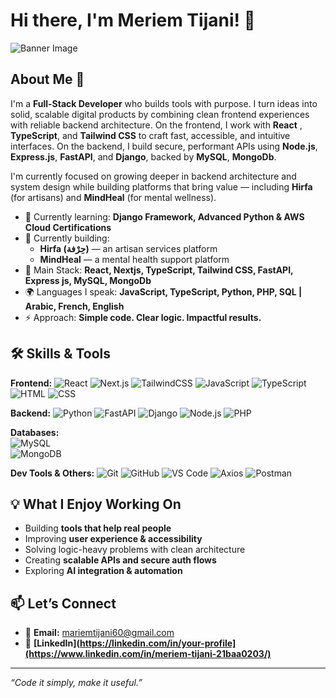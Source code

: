 # Hi there, I'm Meriem Tijani! 👋

![Banner Image](your_banner_image_url_here)

## About Me 🚀

I'm a **Full-Stack Developer** who builds tools with purpose. I turn ideas into solid, scalable digital products by combining clean frontend experiences with reliable backend architecture. On the frontend, I work with **React** , **TypeScript**, and **Tailwind CSS** to craft fast, accessible, and intuitive interfaces. On the backend, I build secure, performant APIs using **Node.js**, **Express.js**, **FastAPI**, and **Django**, backed by **MySQL**, **MongoDb**.

I'm currently focused on growing deeper in backend architecture and system design while building platforms that bring value — including **Hirfa** (for artisans) and **MindHeal** (for mental wellness).


- 🌱 Currently learning: **Django Framework, Advanced Python & AWS Cloud Certifications**
- 🔭 Currently building:  
  - **Hirfa (حِرْفة)** — an artisan services platform  
  - **MindHeal** — a mental health support platform  
- 🧩 Main Stack: **React, Nextjs, TypeScript, Tailwind CSS, FastAPI, Express js, MySQL, MongoDb**
- 🌍 Languages I speak: **JavaScript, TypeScript, Python, PHP, SQL | Arabic, French, English**
- ⚡ Approach: **Simple code. Clear logic. Impactful results.**

## 🛠️ Skills & Tools

**Frontend:**
![React](https://img.shields.io/badge/-React-61DAFB?style=flat-square&logo=react&logoColor=black)
![Next.js](https://img.shields.io/badge/-Next.js-000000?style=flat-square&logo=next.js&logoColor=white)
![TailwindCSS](https://img.shields.io/badge/-TailwindCSS-06B6D4?style=flat-square&logo=tailwind-css&logoColor=white)
![JavaScript](https://img.shields.io/badge/-JavaScript-F7DF1E?style=flat-square&logo=javascript&logoColor=black)
![TypeScript](https://img.shields.io/badge/-TypeScript-3178C6?style=flat-square&logo=typescript&logoColor=white)
![HTML](https://img.shields.io/badge/-HTML-E34F26?style=flat-square&logo=html5&logoColor=white)
![CSS](https://img.shields.io/badge/-CSS-1572B6?style=flat-square&logo=css3&logoColor=white)

**Backend:**
![Python](https://img.shields.io/badge/-Python-3776AB?style=flat-square&logo=python&logoColor=white)
![FastAPI](https://img.shields.io/badge/-FastAPI-009688?style=flat-square&logo=fastapi&logoColor=white)
![Django](https://img.shields.io/badge/-Django-092E20?style=flat-square&logo=django&logoColor=white)
![Node.js](https://img.shields.io/badge/-Node.js-339933?style=flat-square&logo=node.js&logoColor=white)
![PHP](https://img.shields.io/badge/-PHP-777BB4?style=flat-square&logo=php&logoColor=white)

**Databases:**  
![MySQL](https://img.shields.io/badge/-MySQL-4479A1?style=flat-square&logo=mysql&logoColor=white)  
![MongoDB](https://img.shields.io/badge/-MongoDB-47A248?style=flat-square&logo=mongodb&logoColor=white)

**Dev Tools & Others:**
![Git](https://img.shields.io/badge/-Git-F05032?style=flat-square&logo=git&logoColor=white)
![GitHub](https://img.shields.io/badge/-GitHub-181717?style=flat-square&logo=github&logoColor=white)
![VS Code](https://img.shields.io/badge/-VSCode-007ACC?style=flat-square&logo=visual-studio-code&logoColor=white)
![Axios](https://img.shields.io/badge/-Axios-5A29E4?style=flat-square&logo=axios&logoColor=white)
![Postman](https://img.shields.io/badge/-Postman-FF6C37?style=flat-square&logo=postman&logoColor=white)


## 💡 What I Enjoy Working On

- Building **tools that help real people**  
- Improving **user experience & accessibility**  
- Solving logic-heavy problems with clean architecture  
- Creating **scalable APIs and secure auth flows**  
- Exploring **AI integration & automation**

## 📫 Let’s Connect

- 📩 **Email:** mariemtijani60@gmail.com  
- 💼 **[LinkedIn](https://linkedin.com/in/your-profile](https://www.linkedin.com/in/meriem-tijani-21baa0203/)**  

---

_“Code it simply, make it useful.”_
